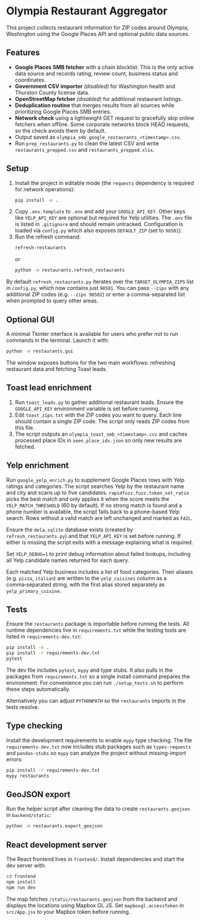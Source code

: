 # Olympia Restaurant Aggregator

This project collects restaurant information for ZIP codes around Olympia, Washington using the Google Places API and optional public data sources.

## Features

- **Google Places SMB fetcher** with a chain blocklist. This is the only active data source and records rating, review count, business status and coordinates.
- **Government CSV importer** *(disabled)* for Washington health and Thurston County license data.
- **OpenStreetMap fetcher** *(disabled)* for additional restaurant listings.
- **Deduplication routine** that merges results from all sources while prioritizing Google Places SMB entries.
- **Network check** using a lightweight GET request to gracefully skip online
  fetchers when offline. Some corporate networks block HEAD requests, so the
  check avoids them by default.
- Output saved as `olympia_smb_google_restaurants_<timestamp>.csv`.
- Run `prep_restaurants.py` to clean the latest CSV and write
  `restaurants_prepped.csv` and `restaurants_prepped.xlsx`.

## Setup

1. Install the project in editable mode (the `requests` dependency is
   required for network operations):
   ```bash
   pip install -e .
   ```
2. Copy `.env.template` to `.env` and add your `GOOGLE_API_KEY`. Other keys
   like `YELP_API_KEY` are optional but required for Yelp utilities. The `.env`
   file is listed in `.gitignore` and should remain untracked. Configuration is
   loaded via `config.py` which also exposes `DEFAULT_ZIP` (set to `98501`).
3. Run the refresh command:
   ```bash
   refresh-restaurants
   ```
   or
   ```bash
   python -m restaurants.refresh_restaurants
   ```

By default `refresh_restaurants.py` iterates over the `TARGET_OLYMPIA_ZIPS`
list in `config.py`, which now contains just `98501`. You can pass `--zips`
with any additional ZIP codes (e.g. `--zips 98502`) or enter a comma-separated
list when prompted to query other areas.

## Optional GUI

A minimal Tkinter interface is available for users who prefer not to run
commands in the terminal. Launch it with:

```bash
python -m restaurants.gui
```

The window exposes buttons for the two main workflows: refreshing restaurant
data and fetching Toast leads.

## Toast lead enrichment

1. Run `toast_leads.py` to gather additional restaurant leads. Ensure the `GOOGLE_API_KEY` environment variable is set before running.
2. Edit `toast_zips.txt` with the ZIP codes you want to query. Each line should
   contain a single ZIP code. The script only reads ZIP codes from this file.
3. The script outputs an `olympia_toast_smb_<timestamp>.csv` and caches processed place IDs in `seen_place_ids.json` so only new results are fetched.

## Yelp enrichment

Run `google_yelp_enrich.py` to supplement Google Places rows with Yelp ratings and
categories. The script searches Yelp by the restaurant name and city and scans
up to five candidates. `rapidfuzz.fuzz.token_set_ratio` picks the best match and
 only applies it when the score meets the `YELP_MATCH_THRESHOLD` (60 by default). If no strong match is found and a
phone number is available, the script falls back to a phone-based Yelp search.
Rows without a valid match are left unchanged and marked as `FAIL`.

Ensure the `dela.sqlite` database exists (created by `refresh_restaurants.py`)
and that `YELP_API_KEY` is set before running. If either is missing the script
exits with a message explaining what is required.

Set `YELP_DEBUG=1` to print debug information about failed lookups, including
all Yelp candidate names returned for each query.

Each matched Yelp business includes a list of food categories. Their aliases
(e.g. `pizza`, `italian`) are written to the `yelp_cuisines` column as a
comma‑separated string, with the first alias stored separately as
`yelp_primary_cuisine`.

## Tests

Ensure the `restaurants` package is importable before running the tests.
All runtime dependencies live in `requirements.txt` while the testing tools
are listed in `requirements-dev.txt`:

```bash
pip install -e .
pip install -r requirements-dev.txt
pytest
```

The dev file includes `pytest`, `mypy` and type stubs. It also pulls in the
packages from `requirements.txt` so a single install command prepares the
environment. For convenience you can run `./setup_tests.sh` to perform these
steps automatically.

Alternatively you can adjust `PYTHONPATH` so the `restaurants` imports in the
tests resolve.

## Type checking

Install the development requirements to enable `mypy` type checking. The file
`requirements-dev.txt` now includes stub packages such as `types-requests` and
`pandas-stubs` so `mypy` can analyze the project without missing-import errors:

```bash
pip install -r requirements-dev.txt
mypy restaurants
```

## GeoJSON export

Run the helper script after cleaning the data to create `restaurants.geojson` in
`backend/static`:

```bash
python -m restaurants.export_geojson
```

## React development server

The React frontend lives in `frontend/`. Install dependencies and start the dev
server with:

```bash
cd frontend
npm install
npm run dev
```

The map fetches `/static/restaurants.geojson` from the backend and displays the
locations using Mapbox GL JS. Set `mapboxgl.accessToken` in `src/App.jsx` to your
Mapbox token before running.
